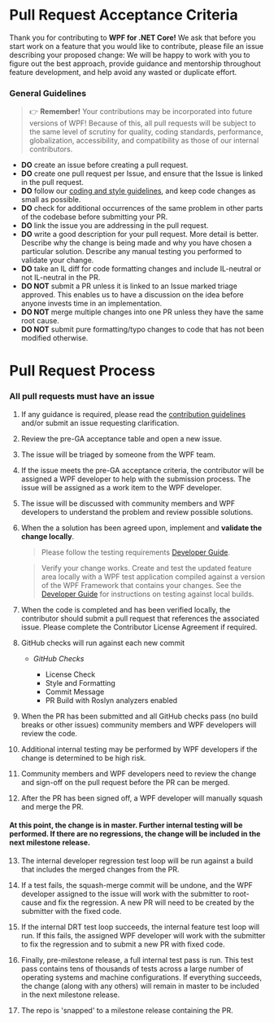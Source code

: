 # Pull Request Acceptance Criteria

Thank you for contributing to **WPF for .NET Core!**  We ask that before you start work on a feature that you would like to contribute, please file an issue describing your proposed change: We will be happy to work with you to figure out the best approach, provide guidance and mentorship throughout feature development, and help avoid any wasted or duplicate effort.

### General Guidelines

> 👉 **Remember\!** Your contributions may be incorporated into future versions of WPF\! Because of this, all pull requests will be subject to the same level of scrutiny for quality, coding standards, performance, globalization, accessibility, and compatibility as those of our internal contributors.


* **DO** create an issue before creating a pull request.
* **DO** create one pull request per Issue, and ensure that the Issue is linked in the pull request.
* **DO** follow our [coding and style guidelines](https://github.com/dotnet/runtime/blob/main/docs/coding-guidelines/coding-style.md), and keep code changes as small as possible.
* **DO** check for additional occurrences of the same problem in other parts of the codebase before submitting your PR.
* **DO** link the issue you are addressing in the pull request.
* **DO** write a good description for your pull request. More detail is better. Describe why the change is being made and why you have chosen a particular solution. Describe any manual testing you performed to validate your change.
* **DO** take an IL diff for code formatting changes and include IL-neutral or not IL-neutral in the PR.
* **DO NOT** submit a PR unless it is linked to an Issue marked triage approved. This enables us to have a discussion on the idea before anyone invests time in an implementation.
* **DO NOT** merge multiple changes into one PR unless they have the same root cause.
* **DO NOT** submit pure formatting/typo changes to code that has not been modified otherwise.



# Pull Request Process

### All pull requests must have an issue

1. If any guidance is required, please read the [contribution guidelines](contributing.md) and/or submit an issue requesting clarification. 

2. Review the pre-GA acceptance table and open a new issue.  

3. The issue will be triaged by someone from the WPF team.

4. If the issue meets the pre-GA acceptance criteria, the contributor will be assigned a WPF developer to help with the submission process.  The issue will be assigned as a work item to the WPF developer.

5. The issue will be discussed with community members and WPF developers to understand the problem and review possible solutions. 

6. When the a solution has been agreed upon, implement and **validate the change locally**.
    > Please follow the testing requirements [Developer Guide](developer-guide.md).
    
    > Verify your change works. Create and test the updated feature area locally with a WPF test application compiled against a version of the WPF Framework that contains your changes.  See the [Developer Guide](developer-guide.md) for instructions on testing against local builds.
    
7. When the code is completed and has been verified locally, the contributor should submit a pull request that references the associated issue.  Please complete the Contributor License Agreement if required.


8. GitHub checks will run against each new commit
    - *GitHub Checks*
    
        - License Check
        - Style and Formatting
        - Commit Message
        - PR Build with Roslyn analyzers enabled
    
9. When the PR has been submitted and all GitHub checks pass (no build breaks or other issues) community members and WPF developers will review the code.

10. Additional internal testing may be performed by WPF developers if the change is determined to be high risk.

11. Community members and WPF developers need to review the change and sign-off on the pull request before the PR can be merged.

12. After the PR has been signed off, a WPF developer will manually squash and merge the PR.

#### At this point, the change is in master.  Further internal testing will be performed.  If there are no regressions, the change will be included in the next milestone release. 

13. The internal developer regression test loop will be run against a build that includes the merged changes from the PR.

14. If a test fails, the squash-merge commit will be undone, and the WPF developer assigned to the issue will work with the submitter to root-cause and fix the regression. A new PR will need to be created by the submitter with the fixed code.

15. If the internal DRT test loop succeeds, the internal feature test loop will run.  If this fails, the assigned WPF developer will work with the submitter to fix the regression and to submit a new PR with fixed code.

16.  Finally, pre-milestone release, a full internal test pass is run.  This test pass contains tens of thousands of tests across a large number of operating systems and machine configurations.  If everything succeeds, the change (along with any others) will remain in master to be included in the next milestone release.

17. The repo is 'snapped' to a milestone release containing the PR.
